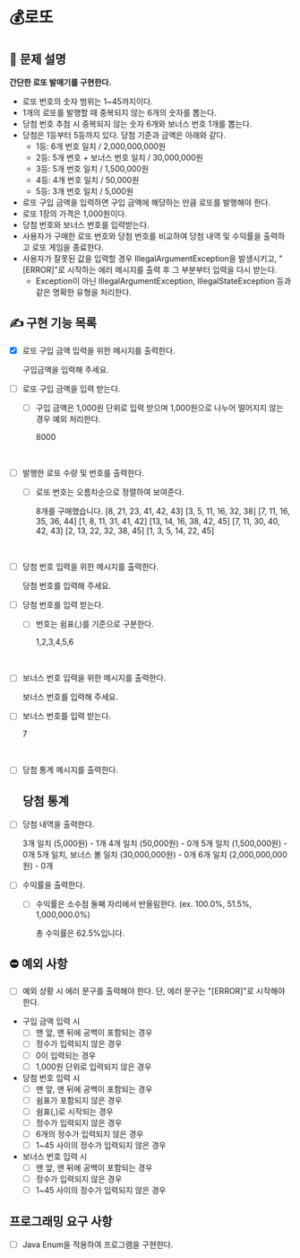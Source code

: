# 💰로또 

## 📝 문제 설명
__간단한 로또 발매기를 구현한다.__

- 로또 번호의 숫자 범위는 1~45까지이다.
- 1개의 로또를 발행할 때 중복되지 않는 6개의 숫자를 뽑는다.
- 당첨 번호 추첨 시 중복되지 않는 숫자 6개와 보너스 번호 1개를 뽑는다.
- 당첨은 1등부터 5등까지 있다. 당첨 기준과 금액은 아래와 같다.
  - 1등: 6개 번호 일치 / 2,000,000,000원
  - 2등: 5개 번호 + 보너스 번호 일치 / 30,000,000원
  - 3등: 5개 번호 일치 / 1,500,000원
  - 4등: 4개 번호 일치 / 50,000원
  - 5등: 3개 번호 일치 / 5,000원
- 로또 구입 금액을 입력하면 구입 금액에 해당하는 만큼 로또를 발행해야 한다.
- 로또 1장의 가격은 1,000원이다.
- 당첨 번호와 보너스 번호를 입력받는다.
- 사용자가 구매한 로또 번호와 당첨 번호를 비교하여 당첨 내역 및 수익률을 출력하고 로또 게임을 종료한다.
- 사용자가 잘못된 값을 입력할 경우 IllegalArgumentException을 발생시키고, "[ERROR]"로 시작하는 에러 메시지를 출력 후 그 부분부터 입력을 다시 받는다.
  - Exception이 아닌 IllegalArgumentException, IllegalStateException 등과 같은 명확한 유형을 처리한다.

## ✍️ 구현 기능 목록
- [x] 로또 구입 금액 입력을 위한 메시지를 출력한다. 


    구입금액을 입력해 주세요.

- [ ] 로또 구입 금액을 입력 받는다.
  - [ ] 구입 금액은 1,000원 단위로 입력 받으며 1,000원으로 나누어 떨어지지 않는 경우 예외 처리한다.


    8000
<br>

- [ ] 발행한 로또 수량 및 번호를 출력한다.
  - [ ] 로또 번호는 오름차순으로 정렬하여 보여준다.
  

    8개를 구매했습니다.
    [8, 21, 23, 41, 42, 43]
    [3, 5, 11, 16, 32, 38]
    [7, 11, 16, 35, 36, 44]
    [1, 8, 11, 31, 41, 42]
    [13, 14, 16, 38, 42, 45]
    [7, 11, 30, 40, 42, 43]
    [2, 13, 22, 32, 38, 45]
    [1, 3, 5, 14, 22, 45]
<br>

- [ ] 당첨 번호 입력을 위한 메시지를 출력한다.


    당첨 번호를 입력해 주세요.

- [ ] 당첨 번호를 입력 받는다.
  - [ ] 번호는 쉼표(,)를 기준으로 구분한다.


    1,2,3,4,5,6
<br>

- [ ] 보너스 번호 입력을 위한 메시지를 출력한다.


    보너스 번호를 입력해 주세요.   

- [ ] 보너스 번호를 입력 받는다.


    7

<br>

- [ ] 당첨 통계 메시지를 출력한다.


    당첨 통계
    ---

- [ ] 당첨 내역을 출력한다.


    3개 일치 (5,000원) - 1개
    4개 일치 (50,000원) - 0개
    5개 일치 (1,500,000원) - 0개
    5개 일치, 보너스 볼 일치 (30,000,000원) - 0개
    6개 일치 (2,000,000,000원) - 0개

- [ ] 수익률을 출력한다.
  - [ ] 수익률은 소수점 둘째 자리에서 반올림한다. (ex. 100.0%, 51.5%, 1,000,000.0%)


    총 수익률은 62.5%입니다.

## ⛔️ 예외 사항
- [ ] 예외 상황 시 에러 문구를 출력해야 한다. 단, 에러 문구는 "[ERROR]"로 시작해야 한다.

- 구입 금액 입력 시 
  - [ ] 맨 앞, 맨 뒤에 공백이 포함되는 경우
  - [ ] 정수가 입력되지 않은 경우
  - [ ] 0이 입력되는 경우
  - [ ] 1,000원 단위로 입력되지 않은 경우
  
- 당첨 번호 입력 시
  - [ ] 맨 앞, 맨 뒤에 공백이 포함되는 경우
  - [ ] 쉼표가 포함되지 않은 경우
  - [ ] 쉼표(,)로 시작되는 경우
  - [ ] 정수가 입력되지 않은 경우
  - [ ] 6개의 정수가 입력되지 않은 경우
  - [ ] 1~45 사이의 정수가 입력되지 않은 경우
  
- 보너스 번호 입력 시
  - [ ] 맨 앞, 맨 뒤에 공백이 포함되는 경우
  - [ ] 정수가 입력되지 않은 경우
  - [ ] 1~45 사이의 정수가 입력되지 않은 경우
  
## 프로그래밍 요구 사항 
- [ ] Java Enum을 적용하여 프로그램을 구현한다.